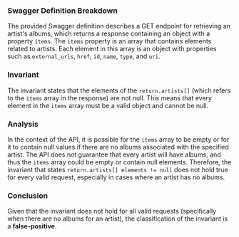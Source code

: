 ### Swagger Definition Breakdown
The provided Swagger definition describes a GET endpoint for retrieving an artist's albums, which returns a response containing an object with a property `items`. The `items` property is an array that contains elements related to artists. Each element in this array is an object with properties such as `external_urls`, `href`, `id`, `name`, `type`, and `uri`. 

### Invariant
The invariant states that the elements of the `return.artists[]` (which refers to the `items` array in the response) are not null. This means that every element in the `items` array must be a valid object and cannot be null. 

### Analysis
In the context of the API, it is possible for the `items` array to be empty or for it to contain null values if there are no albums associated with the specified artist. The API does not guarantee that every artist will have albums, and thus the `items` array could be empty or contain null elements. Therefore, the invariant that states `return.artists[] elements != null` does not hold true for every valid request, especially in cases where an artist has no albums. 

### Conclusion
Given that the invariant does not hold for all valid requests (specifically when there are no albums for an artist), the classification of the invariant is a **false-positive**.
